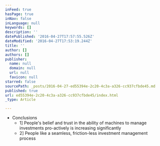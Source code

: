 ```yaml
---
inFeed: true
hasPage: true
inNav: false
inLanguage: null
keywords: []
description: ''
datePublished: '2016-04-27T17:57:55.526Z'
dateModified: '2016-04-27T17:53:19.244Z'
title: ''
author: []
authors: []
publisher:
  name: null
  domain: null
  url: null
  favicon: null
starred: false
sourcePath: _posts/2016-04-27-ed55394e-2c20-4c3a-a326-cc937cfbde45.md
published: true
url: ed55394e-2c20-4c3a-a326-cc937cfbde45/index.html
_type: Article

---
```

* Conclusions
  * 1\] People's belief and trust in the ability of machines to manage investments pro-actively is increasing significantly 
  * 2\] People like a seamless, friction-less investment management process